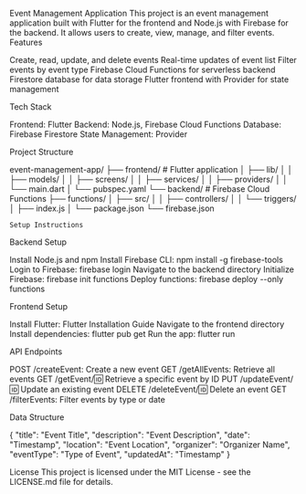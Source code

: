 Event Management Application
This project is an event management application built with Flutter for the frontend and Node.js with Firebase for the backend. It allows users to create, view, manage, and filter events.
Features

Create, read, update, and delete events
Real-time updates of event list
Filter events by event type
Firebase Cloud Functions for serverless backend
Firestore database for data storage
Flutter frontend with Provider for state management

Tech Stack

Frontend: Flutter
Backend: Node.js, Firebase Cloud Functions
Database: Firebase Firestore
State Management: Provider

Project Structure

event-management-app/
├── frontend/           # Flutter application
│   ├── lib/
│   │   ├── models/
│   │   ├── screens/
│   │   ├── services/
│   │   ├── providers/
│   │   └── main.dart
│   └── pubspec.yaml
└── backend/            # Firebase Cloud Functions
    ├── functions/
    │   ├── src/
    │   │   ├── controllers/
    │   │   └── triggers/
    │   ├── index.js
    │   └── package.json
    └── firebase.json

    Setup Instructions
Backend Setup

Install Node.js and npm
Install Firebase CLI: npm install -g firebase-tools
Login to Firebase: firebase login
Navigate to the backend directory
Initialize Firebase: firebase init functions
Deploy functions: firebase deploy --only functions

Frontend Setup

Install Flutter: Flutter Installation Guide
Navigate to the frontend directory
Install dependencies: flutter pub get
Run the app: flutter run

API Endpoints

POST /createEvent: Create a new event
GET /getAllEvents: Retrieve all events
GET /getEvent/:id: Retrieve a specific event by ID
PUT /updateEvent/:id: Update an existing event
DELETE /deleteEvent/:id: Delete an event
GET /filterEvents: Filter events by type or date

Data Structure

{
  "title": "Event Title",
  "description": "Event Description",
  "date": "Timestamp",
  "location": "Event Location",
  "organizer": "Organizer Name",
  "eventType": "Type of Event",
  "updatedAt": "Timestamp"
}

License
This project is licensed under the MIT License - see the LICENSE.md file for details.